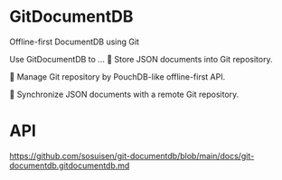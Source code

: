 # GitDocumentDB

Offline-first DocumentDB using Git

Use GitDocumentDB to ...
:green_book: Store JSON documents into Git repository. 

:art: Manage Git repository by PouchDB-like offline-first API. 

:rocket: Synchronize JSON documents with a remote Git repository.

# API
https://github.com/sosuisen/git-documentdb/blob/main/docs/git-documentdb.gitdocumentdb.md